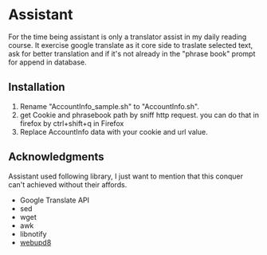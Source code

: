 # Assistant
For the time being assistant is only a translator assist in my daily reading course.
It exercise google translate as it core side to traslate selected text, ask for better translation and if it's not already in the "phrase book" prompt for append in database.

## Installation
1. Rename "AccountInfo_sample.sh" to "AccountInfo.sh".
2. get Cookie and phrasebook path by sniff http request. you can do that in firefox by ctrl+shift+q in Firefox
3. Replace AccountInfo data with your cookie and url value.


## Acknowledgments
Assistant used following library, I just want to mention that this conquer can't achieved without their affords.
- Google Translate API
- sed
- wget
- awk
- libnotify
- [webupd8](http://www.webupd8.org/2016/03/translate-any-text-you-select-on-your.html)
